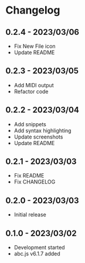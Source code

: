 # Changelog

## 0.2.4 - 2023/03/06
- Fix New File icon
- Update README

## 0.2.3 - 2023/03/05
- Add MIDI output
- Refactor code

## 0.2.2 - 2023/03/04
- Add snippets
- Add syntax highlighting
- Update screenshots
- Update README

## 0.2.1 - 2023/03/03
- Fix README
- Fix CHANGELOG

## 0.2.0 - 2023/03/03
- Initial release

## 0.1.0 - 2023/03/02
- Development started
- abc.js v6.1.7 added